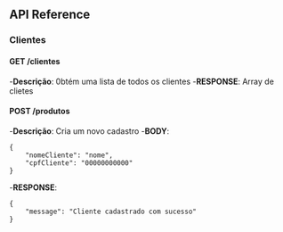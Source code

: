 ## API Reference

### Clientes 

#### GET /clientes
-**Descrição**: 0btém uma lista de todos os clientes
-**RESPONSE**: Array de clietes

#### POST /produtos
-**Descrição**: Cria um novo cadastro
-**BODY**:

```
{
    "nomeCliente": "nome",
    "cpfCliente": "00000000000"
}
```
-**RESPONSE**:
```
{
    "message": "Cliente cadastrado com sucesso"
}
```